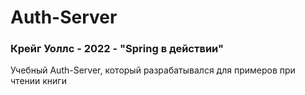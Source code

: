 # Auth-Server

### Крейг Уоллс - 2022 - "Spring в действии"
Учебный Auth-Server, который разрабатывался для примеров при чтении книги